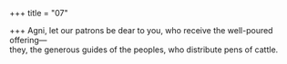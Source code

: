 +++
title = "07"

+++
Agni, let our patrons be dear to you, who receive the well-poured  offering—  
they, the generous guides of the peoples, who distribute pens of cattle. 